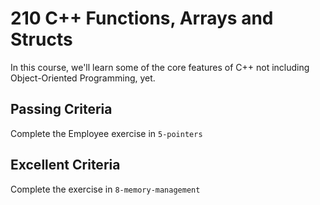 # 210 C++ Functions, Arrays and Structs

In this course, we'll learn some of the core features of C++ not including Object-Oriented Programming, yet.

## Passing Criteria
Complete the Employee exercise in `5-pointers`

## Excellent Criteria
Complete the exercise in `8-memory-management`
